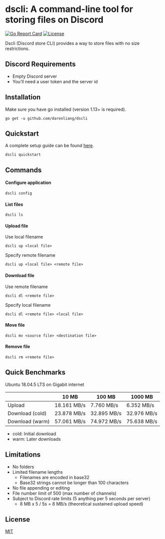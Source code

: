 # dscli: A command-line tool for storing files on Discord

[![Go Report Card](https://goreportcard.com/badge/github.com/darenliang/dscli)](https://goreportcard.com/report/github.com/darenliang/dscli)
[![License](https://img.shields.io/github/license/darenliang/dscli)](https://github.com/nikel-api/nikel/blob/master/LICENSE)

Dscli (Discord store CLI) provides a way to store files with no size restrictions.

## Discord Requirements

* Empty Discord server
* You'll need a user token and the server id

## Installation

Make sure you have go installed (version 1.13+ is required).
```
go get -u github.com/darenliang/dscli
```

## Quickstart

A complete setup guide can be found [here](https://github.com/darenliang/dscli/blob/master/quickstart/README.md).
```
dscli quickstart
```

## Commands

#### Configure application
```
dscli config
```

#### List files
```
dscli ls
```

#### Upload file
Use local filename
```
dscli up <local file>
```
Specify remote filename
```
dscli up <local file> <remote file>
```

#### Download file
Use remote filename
```
dscli dl <remote file>
```
Specify local filename
```
dscli dl <remote file> <local file>
```

#### Move file
```
dscli mv <source file> <destination file>
```

#### Remove file
```
dscli rm <remote file>
```

## Quick Benchmarks

Ubuntu 18.04.5 LTS on Gigabit internet

|                 | 10 MB         | 100 MB        | 1000 MB       |
| --------------- | ------------- | ------------- | ------------- |
| Upload          | 18.161 MB/s   | 7.760 MB/s    | 6.352 MB/s    |
| Download (cold) | 23.878 MB/s   | 32.895 MB/s   | 32.976 MB/s   |
| Download (warm) | 57.061 MB/s   | 74.972 MB/s   | 75.638 MB/s   |

* cold: Initial download
* warm: Later downloads

## Limitations

* No folders
* Limited filename lengths
    * Filenames are encoded in base32
    * Base32 strings cannot be longer than 100 characters
* No file appending or editing
* File number limit of 500 (max number of channels)
* Subject to Discord rate limits (5 anything per 5 seconds per server)
    * 8 MB x 5 / 5s = 8 MB/s (theoretical sustained upload speed)

## License

[MIT](https://github.com/darenliang/dscli/blob/master/LICENSE)
